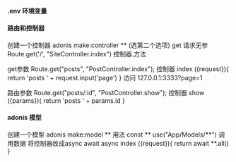 #### .env 环境变量

#### 路由和控制器
创建一个控制器 adonis make:controller ** (选第二个选项)
 get 请求无参 Route.get('/', "SiteController.index") 控制器.方法

 get参数 Route.get("posts", "PostController.index"); 
 控制器
 index ({request}){
        return 'posts ' + request.input('page')
 }
 访问 127.0.0.1:3333?page=1

 路由参数 Route.get("posts/:id", "PostController.show");
 控制器
 show ({params}){
        return 'posts ' + params.id
 }

#### adonis 模型
创建一个模型 adonis make:model **
用法 const ** use("App/Models/**")
调用数据 将控制器改成async await
 async index ({request}){
        return await **.all()
 }